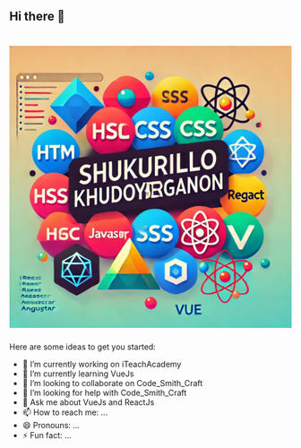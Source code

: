 ## Hi there 👋

<h1 align="center">
  <img src="https://raw.githubusercontent.com/CodeOrchestrator/CodeOrchestrator/main/images/me.webp" alt="Shukurillo Khudoyberganov" />
</h1>

Here are some ideas to get you started:

- 🔭 I’m currently working on iTeachAcademy
- 🌱 I’m currently learning VueJs
- 👯 I’m looking to collaborate on Code_Smith_Craft
- 🤔 I’m looking for help with Code_Smith_Craft
- 💬 Ask me about VueJs and ReactJs
- 📫 How to reach me: ...
- 😄 Pronouns: ...
- ⚡ Fun fact: ...

